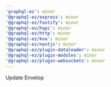 ```yaml
---
'graphql-ez': minor
'@graphql-ez/express': minor
'@graphql-ez/fastify': minor
'@graphql-ez/hapi': minor
'@graphql-ez/http': minor
'@graphql-ez/koa': minor
'@graphql-ez/nextjs': minor
'@graphql-ez/plugin-dataloader': minor
'@graphql-ez/plugin-modules': minor
'@graphql-ez/plugin-websockets': minor
---
```


Update Envelop
